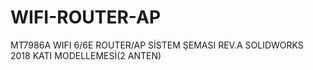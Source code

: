 # WIFI-ROUTER-AP
MT7986A WIFI 6/6E ROUTER/AP SİSTEM ŞEMASI REV.A
SOLIDWORKS 2018 KATI MODELLEMESİ(2 ANTEN)
